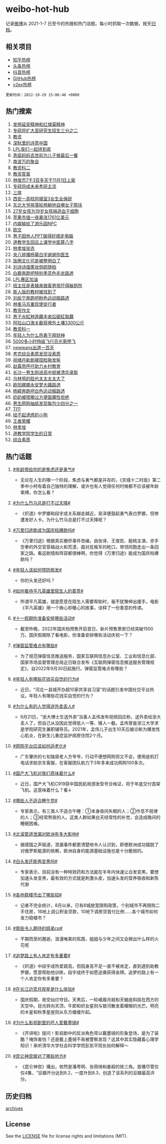 # weibo-hot-hub

记录[微博](https://www.weibo.com)从 2021-1-7 日至今的热搜和热门话题。每小时抓取一次数据，按天[归档](archives)。

## 相关项目

- [知乎热榜](https://github.com/lonnyzhang423/zhihu-hot-hub)
- [头条热榜](https://github.com/lonnyzhang423/toutiao-hot-hub)
- [抖音热榜](https://github.com/lonnyzhang423/douyin-hot-hub)
- [GitHub热榜](https://github.com/lonnyzhang423/github-hot-hub)
- [v2ex热榜](https://github.com/lonnyzhang423/v2ex-hot-hub)


`更新时间：2022-10-29 15:06:46 +0800`

## 热门搜索

1. [发扬延安精神和红旗渠精神](https://m.weibo.cn/search?containerid=100103type%3D1%26t%3D10%26q%3D%23%E5%8F%91%E6%89%AC%E5%BB%B6%E5%AE%89%E7%B2%BE%E7%A5%9E%E5%92%8C%E7%BA%A2%E6%97%97%E6%B8%A0%E7%B2%BE%E7%A5%9E%23&stream_entry_id=51&isnewpage=1&extparam=seat%3D1%26pos%3D0%26c_type%3D51%26filter_type%3Drealtimehot%26cate%3D10103%26dgr%3D0%26display_time%3D1667027204%26pre_seqid%3D1667027204653092775397&luicode=10000011&lfid=106003type%253D25%2526t%253D3%2526disable_hot%253D1%2526filter_type%253Drealtimehot)
1. [专硕将扩大至研究生招生三分之二](https://m.weibo.cn/search?containerid=100103type%3D1%26t%3D10%26q%3D%23%E4%B8%93%E7%A1%95%E5%B0%86%E6%89%A9%E5%A4%A7%E8%87%B3%E7%A0%94%E7%A9%B6%E7%94%9F%E6%8B%9B%E7%94%9F%E4%B8%89%E5%88%86%E4%B9%8B%E4%BA%8C%23&stream_entry_id=31&isnewpage=1&extparam=seat%3D1%26c_type%3D31%26filter_type%3Drealtimehot%26dgr%3D0%26cate%3D0%26lcate%3D5001%26pos%3D0%26q%3D%2523%25E4%25B8%2593%25E7%25A1%2595%25E5%25B0%2586%25E6%2589%25A9%25E5%25A4%25A7%25E8%2587%25B3%25E7%25A0%2594%25E7%25A9%25B6%25E7%2594%259F%25E6%258B%259B%25E7%2594%259F%25E4%25B8%2589%25E5%2588%2586%25E4%25B9%258B%25E4%25BA%258C%2523%26flag%3D1%26band_rank%3D1%26realpos%3D1%26display_time%3D1667027204%26pre_seqid%3D1667027204653092775397&luicode=10000011&lfid=106003type%253D25%2526t%253D3%2526disable_hot%253D1%2526filter_type%253Drealtimehot)
1. [教资](https://m.weibo.cn/search?containerid=100103type%3D1%26t%3D10%26q%3D%23%E6%95%99%E8%B5%84%23&stream_entry_id=31&isnewpage=1&extparam=seat%3D1%26c_type%3D31%26filter_type%3Drealtimehot%26dgr%3D0%26cate%3D0%26lcate%3D5001%26pos%3D1%26q%3D%2523%25E6%2595%2599%25E8%25B5%2584%2523%26flag%3D16%26band_rank%3D2%26realpos%3D2%26display_time%3D1667027204%26pre_seqid%3D1667027204653092775397&luicode=10000011&lfid=106003type%253D25%2526t%253D3%2526disable_hot%253D1%2526filter_type%253Drealtimehot)
1. [深秋里的诗意中国](https://m.weibo.cn/search?containerid=100103type%3D1%26t%3D10%26q%3D%23%E6%B7%B1%E7%A7%8B%E9%87%8C%E7%9A%84%E8%AF%97%E6%84%8F%E4%B8%AD%E5%9B%BD%23&stream_entry_id=31&isnewpage=1&extparam=seat%3D1%26c_type%3D31%26filter_type%3Drealtimehot%26dgr%3D0%26cate%3D0%26lcate%3D5001%26pos%3D2%26q%3D%2523%25E6%25B7%25B1%25E7%25A7%258B%25E9%2587%258C%25E7%259A%2584%25E8%25AF%2597%25E6%2584%258F%25E4%25B8%25AD%25E5%259B%25BD%2523%26flag%3D1%26band_rank%3D3%26realpos%3D3%26display_time%3D1667027204%26pre_seqid%3D1667027204653092775397&luicode=10000011&lfid=106003type%253D25%2526t%253D3%2526disable_hot%253D1%2526filter_type%253Drealtimehot)
1. [LPL我们一起拼到底](https://m.weibo.cn/search?containerid=100103type%3D1%26t%3D10%26q%3D%23LPL%E6%88%91%E4%BB%AC%E4%B8%80%E8%B5%B7%E6%8B%BC%E5%88%B0%E5%BA%95%23&stream_entry_id=31&isnewpage=1&extparam=seat%3D1%26c_type%3D31%26filter_type%3Drealtimehot%26cate%3D0%26lcate%3D5001%26topic_ad%3D1%26adid%3D169420%26pos%3D3%26q%3D%2523LPL%25E6%2588%2591%25E4%25BB%25AC%25E4%25B8%2580%25E8%25B5%25B7%25E6%258B%25BC%25E5%2588%25B0%25E5%25BA%2595%2523%26dgr%3D0%26band_rank%3D4%26display_time%3D1667027204%26pre_seqid%3D1667027204653092775397&luicode=10000011&lfid=106003type%253D25%2526t%253D3%2526disable_hot%253D1%2526filter_type%253Drealtimehot)
1. [患癌妈妈去世前为儿子做最后一餐](https://m.weibo.cn/search?containerid=100103type%3D1%26t%3D10%26q%3D%23%E6%82%A3%E7%99%8C%E5%A6%88%E5%A6%88%E5%8E%BB%E4%B8%96%E5%89%8D%E4%B8%BA%E5%84%BF%E5%AD%90%E5%81%9A%E6%9C%80%E5%90%8E%E4%B8%80%E9%A4%90%23&stream_entry_id=31&isnewpage=1&extparam=seat%3D1%26c_type%3D31%26filter_type%3Drealtimehot%26dgr%3D0%26cate%3D0%26lcate%3D5001%26pos%3D4%26q%3D%2523%25E6%2582%25A3%25E7%2599%258C%25E5%25A6%2588%25E5%25A6%2588%25E5%258E%25BB%25E4%25B8%2596%25E5%2589%258D%25E4%25B8%25BA%25E5%2584%25BF%25E5%25AD%2590%25E5%2581%259A%25E6%259C%2580%25E5%2590%258E%25E4%25B8%2580%25E9%25A4%2590%2523%26flag%3D0%26band_rank%3D4%26realpos%3D4%26display_time%3D1667027204%26pre_seqid%3D1667027204653092775397&luicode=10000011&lfid=106003type%253D25%2526t%253D3%2526disable_hot%253D1%2526filter_type%253Drealtimehot)
1. [南波万的聚会](https://m.weibo.cn/search?containerid=100103type%3D1%26t%3D10%26q%3D%23%E5%8D%97%E6%B3%A2%E4%B8%87%E7%9A%84%E8%81%9A%E4%BC%9A%23&stream_entry_id=31&isnewpage=1&extparam=seat%3D1%26c_type%3D31%26filter_type%3Drealtimehot%26dgr%3D0%26cate%3D0%26lcate%3D5001%26pos%3D5%26q%3D%2523%25E5%258D%2597%25E6%25B3%25A2%25E4%25B8%2587%25E7%259A%2584%25E8%2581%259A%25E4%25BC%259A%2523%26flag%3D16%26band_rank%3D5%26realpos%3D5%26display_time%3D1667027204%26pre_seqid%3D1667027204653092775397&luicode=10000011&lfid=106003type%253D25%2526t%253D3%2526disable_hot%253D1%2526filter_type%253Drealtimehot)
1. [教资科二](https://m.weibo.cn/search?containerid=100103type%3D1%26t%3D10%26q%3D%E6%95%99%E8%B5%84%E7%A7%91%E4%BA%8C&stream_entry_id=31&isnewpage=1&extparam=seat%3D1%26c_type%3D31%26filter_type%3Drealtimehot%26dgr%3D0%26cate%3D0%26lcate%3D5001%26pos%3D6%26q%3D%25E6%2595%2599%25E8%25B5%2584%25E7%25A7%2591%25E4%25BA%258C%26flag%3D1%26band_rank%3D6%26realpos%3D6%26display_time%3D1667027204%26pre_seqid%3D1667027204653092775397&luicode=10000011&lfid=106003type%253D25%2526t%253D3%2526disable_hot%253D1%2526filter_type%253Drealtimehot)
1. [教资答案](https://m.weibo.cn/search?containerid=100103type%3D1%26t%3D10%26q%3D%23%E6%95%99%E8%B5%84%E7%AD%94%E6%A1%88%23&stream_entry_id=31&isnewpage=1&extparam=seat%3D1%26c_type%3D31%26filter_type%3Drealtimehot%26dgr%3D0%26cate%3D0%26lcate%3D5001%26pos%3D7%26q%3D%2523%25E6%2595%2599%25E8%25B5%2584%25E7%25AD%2594%25E6%25A1%2588%2523%26flag%3D0%26band_rank%3D7%26realpos%3D7%26display_time%3D1667027204%26pre_seqid%3D1667027204653092775397&luicode=10000011&lfid=106003type%253D25%2526t%253D3%2526disable_hot%253D1%2526filter_type%253Drealtimehot)
1. [林俊杰7千3百多天于11月1日上架](https://m.weibo.cn/search?containerid=100103type%3D1%26t%3D10%26q%3D%E6%9E%97%E4%BF%8A%E6%9D%B07%E5%8D%833%E7%99%BE%E5%A4%9A%E5%A4%A9%E4%BA%8E11%E6%9C%881%E6%97%A5%E4%B8%8A%E6%9E%B6&stream_entry_id=31&isnewpage=1&extparam=seat%3D1%26c_type%3D31%26filter_type%3Drealtimehot%26dgr%3D0%26cate%3D0%26lcate%3D5001%26pos%3D8%26q%3D%25E6%259E%2597%25E4%25BF%258A%25E6%259D%25B07%25E5%258D%25833%25E7%2599%25BE%25E5%25A4%259A%25E5%25A4%25A9%25E4%25BA%258E11%25E6%259C%25881%25E6%2597%25A5%25E4%25B8%258A%25E6%259E%25B6%26flag%3D1%26band_rank%3D8%26realpos%3D8%26display_time%3D1667027204%26pre_seqid%3D1667027204653092775397&luicode=10000011&lfid=106003type%253D25%2526t%253D3%2526disable_hot%253D1%2526filter_type%253Drealtimehot)
1. [专硕将成未来考研主流](https://m.weibo.cn/search?containerid=100103type%3D1%26t%3D10%26q%3D%23%E4%B8%93%E7%A1%95%E5%B0%86%E6%88%90%E6%9C%AA%E6%9D%A5%E8%80%83%E7%A0%94%E4%B8%BB%E6%B5%81%23&stream_entry_id=31&isnewpage=1&extparam=seat%3D1%26c_type%3D31%26filter_type%3Drealtimehot%26dgr%3D0%26cate%3D0%26lcate%3D5001%26pos%3D9%26q%3D%2523%25E4%25B8%2593%25E7%25A1%2595%25E5%25B0%2586%25E6%2588%2590%25E6%259C%25AA%25E6%259D%25A5%25E8%2580%2583%25E7%25A0%2594%25E4%25B8%25BB%25E6%25B5%2581%2523%26flag%3D1%26band_rank%3D9%26realpos%3D9%26display_time%3D1667027204%26pre_seqid%3D1667027204653092775397&luicode=10000011&lfid=106003type%253D25%2526t%253D3%2526disable_hot%253D1%2526filter_type%253Drealtimehot)
1. [三体](https://m.weibo.cn/search?containerid=100103type%3D1%26t%3D10%26q%3D%E4%B8%89%E4%BD%93&stream_entry_id=31&isnewpage=1&extparam=seat%3D1%26c_type%3D31%26filter_type%3Drealtimehot%26dgr%3D0%26cate%3D0%26lcate%3D5001%26pos%3D10%26q%3D%25E4%25B8%2589%25E4%25BD%2593%26flag%3D0%26band_rank%3D10%26realpos%3D10%26display_time%3D1667027204%26pre_seqid%3D1667027204653092775397&luicode=10000011&lfid=106003type%253D25%2526t%253D3%2526disable_hot%253D1%2526filter_type%253Drealtimehot)
1. [西安一高校同寝室3女生全保研](https://m.weibo.cn/search?containerid=100103type%3D1%26t%3D10%26q%3D%23%E8%A5%BF%E5%AE%89%E4%B8%80%E9%AB%98%E6%A0%A1%E5%90%8C%E5%AF%9D%E5%AE%A43%E5%A5%B3%E7%94%9F%E5%85%A8%E4%BF%9D%E7%A0%94%23&stream_entry_id=31&isnewpage=1&extparam=seat%3D1%26c_type%3D31%26filter_type%3Drealtimehot%26dgr%3D0%26cate%3D0%26lcate%3D5001%26pos%3D11%26q%3D%2523%25E8%25A5%25BF%25E5%25AE%2589%25E4%25B8%2580%25E9%25AB%2598%25E6%25A0%25A1%25E5%2590%258C%25E5%25AF%259D%25E5%25AE%25A43%25E5%25A5%25B3%25E7%2594%259F%25E5%2585%25A8%25E4%25BF%259D%25E7%25A0%2594%2523%26flag%3D1%26band_rank%3D11%26realpos%3D11%26display_time%3D1667027204%26pre_seqid%3D1667027204653092775397&luicode=10000011&lfid=106003type%253D25%2526t%253D3%2526disable_hot%253D1%2526filter_type%253Drealtimehot)
1. [东北大爷摔落轮椅躺地自嘲女子帮扶](https://m.weibo.cn/search?containerid=100103type%3D1%26t%3D10%26q%3D%23%E4%B8%9C%E5%8C%97%E5%A4%A7%E7%88%B7%E6%91%94%E8%90%BD%E8%BD%AE%E6%A4%85%E8%BA%BA%E5%9C%B0%E8%87%AA%E5%98%B2%E5%A5%B3%E5%AD%90%E5%B8%AE%E6%89%B6%23&stream_entry_id=31&isnewpage=1&extparam=seat%3D1%26c_type%3D31%26filter_type%3Drealtimehot%26dgr%3D0%26cate%3D0%26lcate%3D5001%26pos%3D12%26q%3D%2523%25E4%25B8%259C%25E5%258C%2597%25E5%25A4%25A7%25E7%2588%25B7%25E6%2591%2594%25E8%2590%25BD%25E8%25BD%25AE%25E6%25A4%2585%25E8%25BA%25BA%25E5%259C%25B0%25E8%2587%25AA%25E5%2598%25B2%25E5%25A5%25B3%25E5%25AD%2590%25E5%25B8%25AE%25E6%2589%25B6%2523%26flag%3D0%26band_rank%3D12%26realpos%3D12%26display_time%3D1667027204%26pre_seqid%3D1667027204653092775397&luicode=10000011&lfid=106003type%253D25%2526t%253D3%2526disable_hot%253D1%2526filter_type%253Drealtimehot)
1. [27岁女孩为19岁女孩捐造血干细胞](https://m.weibo.cn/search?containerid=100103type%3D1%26t%3D10%26q%3D%2327%E5%B2%81%E5%A5%B3%E5%AD%A9%E4%B8%BA19%E5%B2%81%E5%A5%B3%E5%AD%A9%E6%8D%90%E9%80%A0%E8%A1%80%E5%B9%B2%E7%BB%86%E8%83%9E%23&stream_entry_id=31&isnewpage=1&extparam=seat%3D1%26c_type%3D31%26filter_type%3Drealtimehot%26dgr%3D0%26cate%3D0%26lcate%3D5001%26pos%3D13%26q%3D%252327%25E5%25B2%2581%25E5%25A5%25B3%25E5%25AD%25A9%25E4%25B8%25BA19%25E5%25B2%2581%25E5%25A5%25B3%25E5%25AD%25A9%25E6%258D%2590%25E9%2580%25A0%25E8%25A1%2580%25E5%25B9%25B2%25E7%25BB%2586%25E8%2583%259E%2523%26flag%3D0%26band_rank%3D13%26realpos%3D13%26display_time%3D1667027204%26pre_seqid%3D1667027204653092775397&luicode=10000011&lfid=106003type%253D25%2526t%253D3%2526disable_hot%253D1%2526filter_type%253Drealtimehot)
1. [苹果市值一夜暴涨1761亿美元](https://m.weibo.cn/search?containerid=100103type%3D1%26t%3D10%26q%3D%23%E8%8B%B9%E6%9E%9C%E5%B8%82%E5%80%BC%E4%B8%80%E5%A4%9C%E6%9A%B4%E6%B6%A81761%E4%BA%BF%E7%BE%8E%E5%85%83%23&stream_entry_id=31&isnewpage=1&extparam=seat%3D1%26c_type%3D31%26filter_type%3Drealtimehot%26dgr%3D0%26cate%3D0%26lcate%3D5001%26pos%3D14%26q%3D%2523%25E8%258B%25B9%25E6%259E%259C%25E5%25B8%2582%25E5%2580%25BC%25E4%25B8%2580%25E5%25A4%259C%25E6%259A%25B4%25E6%25B6%25A81761%25E4%25BA%25BF%25E7%25BE%258E%25E5%2585%2583%2523%26flag%3D0%26band_rank%3D14%26realpos%3D14%26display_time%3D1667027204%26pre_seqid%3D1667027204653092775397&luicode=10000011&lfid=106003type%253D25%2526t%253D3%2526disable_hot%253D1%2526filter_type%253Drealtimehot)
1. [内娱输给了游乐园NPC](https://m.weibo.cn/search?containerid=100103type%3D1%26t%3D10%26q%3D%23%E5%86%85%E5%A8%B1%E8%BE%93%E7%BB%99%E4%BA%86%E6%B8%B8%E4%B9%90%E5%9B%ADNPC%23&stream_entry_id=31&isnewpage=1&extparam=seat%3D1%26c_type%3D31%26filter_type%3Drealtimehot%26dgr%3D0%26cate%3D0%26lcate%3D5001%26pos%3D15%26q%3D%2523%25E5%2586%2585%25E5%25A8%25B1%25E8%25BE%2593%25E7%25BB%2599%25E4%25BA%2586%25E6%25B8%25B8%25E4%25B9%2590%25E5%259B%25ADNPC%2523%26flag%3D0%26band_rank%3D15%26realpos%3D15%26display_time%3D1667027204%26pre_seqid%3D1667027204653092775397&luicode=10000011&lfid=106003type%253D25%2526t%253D3%2526disable_hot%253D1%2526filter_type%253Drealtimehot)
1. [欧文](https://m.weibo.cn/search?containerid=100103type%3D1%26t%3D10%26q%3D%E6%AC%A7%E6%96%87&stream_entry_id=31&isnewpage=1&extparam=seat%3D1%26c_type%3D31%26filter_type%3Drealtimehot%26dgr%3D0%26cate%3D0%26lcate%3D5001%26pos%3D16%26q%3D%25E6%25AC%25A7%25E6%2596%2587%26flag%3D0%26band_rank%3D16%26realpos%3D16%26display_time%3D1667027204%26pre_seqid%3D1667027204653092775397&luicode=10000011&lfid=106003type%253D25%2526t%253D3%2526disable_hot%253D1%2526filter_type%253Drealtimehot)
1. [男子因他人PPT做得好顺走电脑](https://m.weibo.cn/search?containerid=100103type%3D1%26t%3D10%26q%3D%23%E7%94%B7%E5%AD%90%E5%9B%A0%E4%BB%96%E4%BA%BAPPT%E5%81%9A%E5%BE%97%E5%A5%BD%E9%A1%BA%E8%B5%B0%E7%94%B5%E8%84%91%23&stream_entry_id=31&isnewpage=1&extparam=seat%3D1%26c_type%3D31%26filter_type%3Drealtimehot%26dgr%3D0%26cate%3D0%26lcate%3D5001%26pos%3D17%26q%3D%2523%25E7%2594%25B7%25E5%25AD%2590%25E5%259B%25A0%25E4%25BB%2596%25E4%25BA%25BAPPT%25E5%2581%259A%25E5%25BE%2597%25E5%25A5%25BD%25E9%25A1%25BA%25E8%25B5%25B0%25E7%2594%25B5%25E8%2584%2591%2523%26flag%3D0%26band_rank%3D17%26realpos%3D17%26display_time%3D1667027204%26pre_seqid%3D1667027204653092775397&luicode=10000011&lfid=106003type%253D25%2526t%253D3%2526disable_hot%253D1%2526filter_type%253Drealtimehot)
1. [道教学生回应上课学中医算八字](https://m.weibo.cn/search?containerid=100103type%3D1%26t%3D10%26q%3D%23%E9%81%93%E6%95%99%E5%AD%A6%E7%94%9F%E5%9B%9E%E5%BA%94%E4%B8%8A%E8%AF%BE%E5%AD%A6%E4%B8%AD%E5%8C%BB%E7%AE%97%E5%85%AB%E5%AD%97%23&stream_entry_id=31&isnewpage=1&extparam=seat%3D1%26c_type%3D31%26filter_type%3Drealtimehot%26dgr%3D0%26cate%3D0%26lcate%3D5001%26pos%3D18%26q%3D%2523%25E9%2581%2593%25E6%2595%2599%25E5%25AD%25A6%25E7%2594%259F%25E5%259B%259E%25E5%25BA%2594%25E4%25B8%258A%25E8%25AF%25BE%25E5%25AD%25A6%25E4%25B8%25AD%25E5%258C%25BB%25E7%25AE%2597%25E5%2585%25AB%25E5%25AD%2597%2523%26flag%3D1%26band_rank%3D18%26realpos%3D18%26display_time%3D1667027204%26pre_seqid%3D1667027204653092775397&luicode=10000011&lfid=106003type%253D25%2526t%253D3%2526disable_hot%253D1%2526filter_type%253Drealtimehot)
1. [林孝埈状态](https://m.weibo.cn/search?containerid=100103type%3D1%26t%3D10%26q%3D%23%E6%9E%97%E5%AD%9D%E5%9F%88%E7%8A%B6%E6%80%81%23&stream_entry_id=31&isnewpage=1&extparam=seat%3D1%26c_type%3D31%26filter_type%3Drealtimehot%26dgr%3D0%26cate%3D0%26lcate%3D5001%26pos%3D19%26q%3D%2523%25E6%259E%2597%25E5%25AD%259D%25E5%259F%2588%25E7%258A%25B6%25E6%2580%2581%2523%26flag%3D0%26band_rank%3D19%26realpos%3D19%26display_time%3D1667027204%26pre_seqid%3D1667027204653092775397&luicode=10000011&lfid=106003type%253D25%2526t%253D3%2526disable_hot%253D1%2526filter_type%253Drealtimehot)
1. [央八排播杨幂白宇谢谢你医生](https://m.weibo.cn/search?containerid=100103type%3D1%26t%3D10%26q%3D%23%E5%A4%AE%E5%85%AB%E6%8E%92%E6%92%AD%E6%9D%A8%E5%B9%82%E7%99%BD%E5%AE%87%E8%B0%A2%E8%B0%A2%E4%BD%A0%E5%8C%BB%E7%94%9F%23&stream_entry_id=31&isnewpage=1&extparam=seat%3D1%26c_type%3D31%26filter_type%3Drealtimehot%26dgr%3D0%26cate%3D0%26lcate%3D5001%26pos%3D20%26q%3D%2523%25E5%25A4%25AE%25E5%2585%25AB%25E6%258E%2592%25E6%2592%25AD%25E6%259D%25A8%25E5%25B9%2582%25E7%2599%25BD%25E5%25AE%2587%25E8%25B0%25A2%25E8%25B0%25A2%25E4%25BD%25A0%25E5%258C%25BB%25E7%2594%259F%2523%26flag%3D0%26band_rank%3D20%26realpos%3D20%26display_time%3D1667027204%26pre_seqid%3D1667027204653092775397&luicode=10000011&lfid=106003type%253D25%2526t%253D3%2526disable_hot%253D1%2526filter_type%253Drealtimehot)
1. [饭圈文化可是被整明白了](https://m.weibo.cn/search?containerid=100103type%3D1%26t%3D10%26q%3D%23%E9%A5%AD%E5%9C%88%E6%96%87%E5%8C%96%E5%8F%AF%E6%98%AF%E8%A2%AB%E6%95%B4%E6%98%8E%E7%99%BD%E4%BA%86%23&stream_entry_id=31&isnewpage=1&extparam=seat%3D1%26c_type%3D31%26filter_type%3Drealtimehot%26dgr%3D0%26cate%3D0%26lcate%3D5001%26pos%3D21%26q%3D%2523%25E9%25A5%25AD%25E5%259C%2588%25E6%2596%2587%25E5%258C%2596%25E5%258F%25AF%25E6%2598%25AF%25E8%25A2%25AB%25E6%2595%25B4%25E6%2598%258E%25E7%2599%25BD%25E4%25BA%2586%2523%26flag%3D0%26band_rank%3D21%26realpos%3D21%26display_time%3D1667027204%26pre_seqid%3D1667027204653092775397&luicode=10000011&lfid=106003type%253D25%2526t%253D3%2526disable_hot%253D1%2526filter_type%253Drealtimehot)
1. [刘诗诗烟熏妆侧颜随拍](https://m.weibo.cn/search?containerid=100103type%3D1%26t%3D10%26q%3D%23%E5%88%98%E8%AF%97%E8%AF%97%E7%83%9F%E7%86%8F%E5%A6%86%E4%BE%A7%E9%A2%9C%E9%9A%8F%E6%8B%8D%23&stream_entry_id=31&isnewpage=1&extparam=seat%3D1%26c_type%3D31%26filter_type%3Drealtimehot%26dgr%3D0%26cate%3D0%26lcate%3D5001%26pos%3D22%26q%3D%2523%25E5%2588%2598%25E8%25AF%2597%25E8%25AF%2597%25E7%2583%259F%25E7%2586%258F%25E5%25A6%2586%25E4%25BE%25A7%25E9%25A2%259C%25E9%259A%258F%25E6%258B%258D%2523%26flag%3D1%26band_rank%3D22%26realpos%3D22%26display_time%3D1667027204%26pre_seqid%3D1667027204653092775397&luicode=10000011&lfid=106003type%253D25%2526t%253D3%2526disable_hot%253D1%2526filter_type%253Drealtimehot)
1. [白鹿奔跑吧特别季蓝色毛衣路透](https://m.weibo.cn/search?containerid=100103type%3D1%26t%3D10%26q%3D%23%E7%99%BD%E9%B9%BF%E5%A5%94%E8%B7%91%E5%90%A7%E7%89%B9%E5%88%AB%E5%AD%A3%E8%93%9D%E8%89%B2%E6%AF%9B%E8%A1%A3%E8%B7%AF%E9%80%8F%23&stream_entry_id=31&isnewpage=1&extparam=seat%3D1%26c_type%3D31%26filter_type%3Drealtimehot%26dgr%3D0%26cate%3D0%26lcate%3D5001%26pos%3D23%26q%3D%2523%25E7%2599%25BD%25E9%25B9%25BF%25E5%25A5%2594%25E8%25B7%2591%25E5%2590%25A7%25E7%2589%25B9%25E5%2588%25AB%25E5%25AD%25A3%25E8%2593%259D%25E8%2589%25B2%25E6%25AF%259B%25E8%25A1%25A3%25E8%25B7%25AF%25E9%2580%258F%2523%26flag%3D1%26band_rank%3D23%26realpos%3D23%26display_time%3D1667027204%26pre_seqid%3D1667027204653092775397&luicode=10000011&lfid=106003type%253D25%2526t%253D3%2526disable_hot%253D1%2526filter_type%253Drealtimehot)
1. [LPL赛区加油](https://m.weibo.cn/search?containerid=100103type%3D1%26t%3D10%26q%3D%23LPL%E8%B5%9B%E5%8C%BA%E5%8A%A0%E6%B2%B9%23&stream_entry_id=31&isnewpage=1&extparam=seat%3D1%26c_type%3D31%26filter_type%3Drealtimehot%26dgr%3D0%26cate%3D0%26lcate%3D5001%26pos%3D24%26q%3D%2523LPL%25E8%25B5%259B%25E5%258C%25BA%25E5%258A%25A0%25E6%25B2%25B9%2523%26flag%3D1%26band_rank%3D24%26realpos%3D24%26display_time%3D1667027204%26pre_seqid%3D1667027204653092775397&luicode=10000011&lfid=106003type%253D25%2526t%253D3%2526disable_hot%253D1%2526filter_type%253Drealtimehot)
1. [班主任是表姨来做客男孩吓得躲厕所](https://m.weibo.cn/search?containerid=100103type%3D1%26t%3D10%26q%3D%23%E7%8F%AD%E4%B8%BB%E4%BB%BB%E6%98%AF%E8%A1%A8%E5%A7%A8%E6%9D%A5%E5%81%9A%E5%AE%A2%E7%94%B7%E5%AD%A9%E5%90%93%E5%BE%97%E8%BA%B2%E5%8E%95%E6%89%80%23&stream_entry_id=31&isnewpage=1&extparam=seat%3D1%26c_type%3D31%26filter_type%3Drealtimehot%26dgr%3D0%26cate%3D0%26lcate%3D5001%26pos%3D25%26q%3D%2523%25E7%258F%25AD%25E4%25B8%25BB%25E4%25BB%25BB%25E6%2598%25AF%25E8%25A1%25A8%25E5%25A7%25A8%25E6%259D%25A5%25E5%2581%259A%25E5%25AE%25A2%25E7%2594%25B7%25E5%25AD%25A9%25E5%2590%2593%25E5%25BE%2597%25E8%25BA%25B2%25E5%258E%2595%25E6%2589%2580%2523%26flag%3D0%26band_rank%3D25%26realpos%3D25%26display_time%3D1667027204%26pre_seqid%3D1667027204653092775397&luicode=10000011&lfid=106003type%253D25%2526t%253D3%2526disable_hot%253D1%2526filter_type%253Drealtimehot)
1. [斯人版的教材被找到了](https://m.weibo.cn/search?containerid=100103type%3D1%26t%3D10%26q%3D%23%E6%96%AF%E4%BA%BA%E7%89%88%E7%9A%84%E6%95%99%E6%9D%90%E8%A2%AB%E6%89%BE%E5%88%B0%E4%BA%86%23&stream_entry_id=31&isnewpage=1&extparam=seat%3D1%26c_type%3D31%26filter_type%3Drealtimehot%26dgr%3D0%26cate%3D0%26lcate%3D5001%26pos%3D26%26q%3D%2523%25E6%2596%25AF%25E4%25BA%25BA%25E7%2589%2588%25E7%259A%2584%25E6%2595%2599%25E6%259D%2590%25E8%25A2%25AB%25E6%2589%25BE%25E5%2588%25B0%25E4%25BA%2586%2523%26flag%3D1%26band_rank%3D26%26realpos%3D26%26display_time%3D1667027204%26pre_seqid%3D1667027204653092775397&luicode=10000011&lfid=106003type%253D25%2526t%253D3%2526disable_hot%253D1%2526filter_type%253Drealtimehot)
1. [刘些宁奔跑吧粉色运动服路透](https://m.weibo.cn/search?containerid=100103type%3D1%26t%3D10%26q%3D%23%E5%88%98%E4%BA%9B%E5%AE%81%E5%A5%94%E8%B7%91%E5%90%A7%E7%B2%89%E8%89%B2%E8%BF%90%E5%8A%A8%E6%9C%8D%E8%B7%AF%E9%80%8F%23&stream_entry_id=31&isnewpage=1&extparam=seat%3D1%26c_type%3D31%26filter_type%3Drealtimehot%26dgr%3D0%26cate%3D0%26lcate%3D5001%26pos%3D27%26q%3D%2523%25E5%2588%2598%25E4%25BA%259B%25E5%25AE%2581%25E5%25A5%2594%25E8%25B7%2591%25E5%2590%25A7%25E7%25B2%2589%25E8%2589%25B2%25E8%25BF%2590%25E5%258A%25A8%25E6%259C%258D%25E8%25B7%25AF%25E9%2580%258F%2523%26flag%3D1%26band_rank%3D27%26realpos%3D27%26display_time%3D1667027204%26pre_seqid%3D1667027204653092775397&luicode=10000011&lfid=106003type%253D25%2526t%253D3%2526disable_hot%253D1%2526filter_type%253Drealtimehot)
1. [林峯马苏重现使徒行者](https://m.weibo.cn/search?containerid=100103type%3D1%26t%3D10%26q%3D%23%E6%9E%97%E5%B3%AF%E9%A9%AC%E8%8B%8F%E9%87%8D%E7%8E%B0%E4%BD%BF%E5%BE%92%E8%A1%8C%E8%80%85%23&stream_entry_id=31&isnewpage=1&extparam=seat%3D1%26c_type%3D31%26filter_type%3Drealtimehot%26dgr%3D0%26cate%3D0%26lcate%3D5001%26pos%3D28%26q%3D%2523%25E6%259E%2597%25E5%25B3%25AF%25E9%25A9%25AC%25E8%258B%258F%25E9%2587%258D%25E7%258E%25B0%25E4%25BD%25BF%25E5%25BE%2592%25E8%25A1%258C%25E8%2580%2585%2523%26flag%3D1%26band_rank%3D28%26realpos%3D28%26display_time%3D1667027204%26pre_seqid%3D1667027204653092775397&luicode=10000011&lfid=106003type%253D25%2526t%253D3%2526disable_hot%253D1%2526filter_type%253Drealtimehot)
1. [教资作文](https://m.weibo.cn/search?containerid=100103type%3D1%26t%3D10%26q%3D%23%E6%95%99%E8%B5%84%E4%BD%9C%E6%96%87%23&stream_entry_id=31&isnewpage=1&extparam=seat%3D1%26c_type%3D31%26filter_type%3Drealtimehot%26dgr%3D0%26cate%3D0%26lcate%3D5001%26pos%3D29%26q%3D%2523%25E6%2595%2599%25E8%25B5%2584%25E4%25BD%259C%25E6%2596%2587%2523%26flag%3D0%26band_rank%3D29%26realpos%3D29%26display_time%3D1667027204%26pre_seqid%3D1667027204653092775397&luicode=10000011&lfid=106003type%253D25%2526t%253D3%2526disable_hot%253D1%2526filter_type%253Drealtimehot)
1. [男子水缸种莲藕丰收后砸缸取藕](https://m.weibo.cn/search?containerid=100103type%3D1%26t%3D10%26q%3D%23%E7%94%B7%E5%AD%90%E6%B0%B4%E7%BC%B8%E7%A7%8D%E8%8E%B2%E8%97%95%E4%B8%B0%E6%94%B6%E5%90%8E%E7%A0%B8%E7%BC%B8%E5%8F%96%E8%97%95%23&stream_entry_id=31&isnewpage=1&extparam=seat%3D1%26c_type%3D31%26filter_type%3Drealtimehot%26dgr%3D0%26cate%3D0%26lcate%3D5001%26pos%3D30%26q%3D%2523%25E7%2594%25B7%25E5%25AD%2590%25E6%25B0%25B4%25E7%25BC%25B8%25E7%25A7%258D%25E8%258E%25B2%25E8%2597%2595%25E4%25B8%25B0%25E6%2594%25B6%25E5%2590%258E%25E7%25A0%25B8%25E7%25BC%25B8%25E5%258F%2596%25E8%2597%2595%2523%26flag%3D0%26band_rank%3D30%26realpos%3D30%26display_time%3D1667027204%26pre_seqid%3D1667027204653092775397&luicode=10000011&lfid=106003type%253D25%2526t%253D3%2526disable_hot%253D1%2526filter_type%253Drealtimehot)
1. [阿拉山口海关截获境外土壤3300公斤](https://m.weibo.cn/search?containerid=100103type%3D1%26t%3D10%26q%3D%23%E9%98%BF%E6%8B%89%E5%B1%B1%E5%8F%A3%E6%B5%B7%E5%85%B3%E6%88%AA%E8%8E%B7%E5%A2%83%E5%A4%96%E5%9C%9F%E5%A3%A43300%E5%85%AC%E6%96%A4%23&stream_entry_id=31&isnewpage=1&extparam=seat%3D1%26c_type%3D31%26filter_type%3Drealtimehot%26dgr%3D0%26cate%3D0%26lcate%3D5001%26pos%3D31%26q%3D%2523%25E9%2598%25BF%25E6%258B%2589%25E5%25B1%25B1%25E5%258F%25A3%25E6%25B5%25B7%25E5%2585%25B3%25E6%2588%25AA%25E8%258E%25B7%25E5%25A2%2583%25E5%25A4%2596%25E5%259C%259F%25E5%25A3%25A43300%25E5%2585%25AC%25E6%2596%25A4%2523%26flag%3D1%26band_rank%3D31%26realpos%3D31%26display_time%3D1667027204%26pre_seqid%3D1667027204653092775397&luicode=10000011&lfid=106003type%253D25%2526t%253D3%2526disable_hot%253D1%2526filter_type%253Drealtimehot)
1. [教资科一](https://m.weibo.cn/search?containerid=100103type%3D1%26t%3D10%26q%3D%E6%95%99%E8%B5%84%E7%A7%91%E4%B8%80&stream_entry_id=31&isnewpage=1&extparam=seat%3D1%26c_type%3D31%26filter_type%3Drealtimehot%26dgr%3D0%26cate%3D0%26lcate%3D5001%26pos%3D32%26q%3D%25E6%2595%2599%25E8%25B5%2584%25E7%25A7%2591%25E4%25B8%2580%26flag%3D0%26band_rank%3D32%26realpos%3D32%26display_time%3D1667027204%26pre_seqid%3D1667027204653092775397&luicode=10000011&lfid=106003type%253D25%2526t%253D3%2526disable_hot%253D1%2526filter_type%253Drealtimehot)
1. [年轻人为什么热衷于拜财神](https://m.weibo.cn/search?containerid=100103type%3D1%26t%3D10%26q%3D%23%E5%B9%B4%E8%BD%BB%E4%BA%BA%E4%B8%BA%E4%BB%80%E4%B9%88%E7%83%AD%E8%A1%B7%E4%BA%8E%E6%8B%9C%E8%B4%A2%E7%A5%9E%23&stream_entry_id=31&isnewpage=1&extparam=seat%3D1%26c_type%3D31%26filter_type%3Drealtimehot%26dgr%3D0%26cate%3D0%26lcate%3D5001%26pos%3D33%26q%3D%2523%25E5%25B9%25B4%25E8%25BD%25BB%25E4%25BA%25BA%25E4%25B8%25BA%25E4%25BB%2580%25E4%25B9%2588%25E7%2583%25AD%25E8%25A1%25B7%25E4%25BA%258E%25E6%258B%259C%25E8%25B4%25A2%25E7%25A5%259E%2523%26flag%3D0%26band_rank%3D33%26realpos%3D33%26display_time%3D1667027204%26pre_seqid%3D1667027204653092775397&luicode=10000011&lfid=106003type%253D25%2526t%253D3%2526disable_hot%253D1%2526filter_type%253Drealtimehot)
1. [5000多小时特级飞行员光荣停飞](https://m.weibo.cn/search?containerid=100103type%3D1%26t%3D10%26q%3D%235000%E5%A4%9A%E5%B0%8F%E6%97%B6%E7%89%B9%E7%BA%A7%E9%A3%9E%E8%A1%8C%E5%91%98%E5%85%89%E8%8D%A3%E5%81%9C%E9%A3%9E%23&stream_entry_id=31&isnewpage=1&extparam=seat%3D1%26c_type%3D31%26filter_type%3Drealtimehot%26dgr%3D0%26cate%3D0%26lcate%3D5001%26pos%3D34%26q%3D%25235000%25E5%25A4%259A%25E5%25B0%258F%25E6%2597%25B6%25E7%2589%25B9%25E7%25BA%25A7%25E9%25A3%259E%25E8%25A1%258C%25E5%2591%2598%25E5%2585%2589%25E8%258D%25A3%25E5%2581%259C%25E9%25A3%259E%2523%26flag%3D0%26band_rank%3D34%26realpos%3D34%26display_time%3D1667027204%26pre_seqid%3D1667027204653092775397&luicode=10000011&lfid=106003type%253D25%2526t%253D3%2526disable_hot%253D1%2526filter_type%253Drealtimehot)
1. [newjeans出道一百天](https://m.weibo.cn/search?containerid=100103type%3D1%26t%3D10%26q%3D%23newjeans%E5%87%BA%E9%81%93%E4%B8%80%E7%99%BE%E5%A4%A9%23&stream_entry_id=31&isnewpage=1&extparam=seat%3D1%26c_type%3D31%26filter_type%3Drealtimehot%26dgr%3D0%26cate%3D0%26lcate%3D5001%26pos%3D35%26q%3D%2523newjeans%25E5%2587%25BA%25E9%2581%2593%25E4%25B8%2580%25E7%2599%25BE%25E5%25A4%25A9%2523%26flag%3D0%26band_rank%3D35%26realpos%3D35%26display_time%3D1667027204%26pre_seqid%3D1667027204653092775397&luicode=10000011&lfid=106003type%253D25%2526t%253D3%2526disable_hot%253D1%2526filter_type%253Drealtimehot)
1. [考完综合素质发现没素质](https://m.weibo.cn/search?containerid=100103type%3D1%26t%3D10%26q%3D%23%E8%80%83%E5%AE%8C%E7%BB%BC%E5%90%88%E7%B4%A0%E8%B4%A8%E5%8F%91%E7%8E%B0%E6%B2%A1%E7%B4%A0%E8%B4%A8%23&stream_entry_id=31&isnewpage=1&extparam=seat%3D1%26c_type%3D31%26filter_type%3Drealtimehot%26dgr%3D0%26cate%3D0%26lcate%3D5001%26pos%3D36%26q%3D%2523%25E8%2580%2583%25E5%25AE%258C%25E7%25BB%25BC%25E5%2590%2588%25E7%25B4%25A0%25E8%25B4%25A8%25E5%258F%2591%25E7%258E%25B0%25E6%25B2%25A1%25E7%25B4%25A0%25E8%25B4%25A8%2523%26flag%3D1%26band_rank%3D36%26realpos%3D36%26display_time%3D1667027204%26pre_seqid%3D1667027204653092775397&luicode=10000011&lfid=106003type%253D25%2526t%253D3%2526disable_hot%253D1%2526filter_type%253Drealtimehot)
1. [祝绪丹新剧被捏脸揪发髻](https://m.weibo.cn/search?containerid=100103type%3D1%26t%3D10%26q%3D%23%E7%A5%9D%E7%BB%AA%E4%B8%B9%E6%96%B0%E5%89%A7%E8%A2%AB%E6%8D%8F%E8%84%B8%E6%8F%AA%E5%8F%91%E9%AB%BB%23&stream_entry_id=31&isnewpage=1&extparam=seat%3D1%26c_type%3D31%26filter_type%3Drealtimehot%26dgr%3D0%26cate%3D0%26lcate%3D5001%26pos%3D37%26q%3D%2523%25E7%25A5%259D%25E7%25BB%25AA%25E4%25B8%25B9%25E6%2596%25B0%25E5%2589%25A7%25E8%25A2%25AB%25E6%258D%258F%25E8%2584%25B8%25E6%258F%25AA%25E5%258F%2591%25E9%25AB%25BB%2523%26flag%3D0%26band_rank%3D37%26realpos%3D37%26display_time%3D1667027204%26pre_seqid%3D1667027204653092775397&luicode=10000011&lfid=106003type%253D25%2526t%253D3%2526disable_hot%253D1%2526filter_type%253Drealtimehot)
1. [赵露思呼吁助力乡村教育](https://m.weibo.cn/search?containerid=100103type%3D1%26t%3D10%26q%3D%23%E8%B5%B5%E9%9C%B2%E6%80%9D%E5%91%BC%E5%90%81%E5%8A%A9%E5%8A%9B%E4%B9%A1%E6%9D%91%E6%95%99%E8%82%B2%23&stream_entry_id=31&isnewpage=1&extparam=seat%3D1%26c_type%3D31%26filter_type%3Drealtimehot%26dgr%3D0%26cate%3D0%26lcate%3D5001%26pos%3D38%26q%3D%2523%25E8%25B5%25B5%25E9%259C%25B2%25E6%2580%259D%25E5%2591%25BC%25E5%2590%2581%25E5%258A%25A9%25E5%258A%259B%25E4%25B9%25A1%25E6%259D%2591%25E6%2595%2599%25E8%2582%25B2%2523%26flag%3D0%26band_rank%3D38%26realpos%3D38%26display_time%3D1667027204%26pre_seqid%3D1667027204653092775397&luicode=10000011&lfid=106003type%253D25%2526t%253D3%2526disable_hot%253D1%2526filter_type%253Drealtimehot)
1. [长沙一男生刚进高中就被清华录取](https://m.weibo.cn/search?containerid=100103type%3D1%26t%3D10%26q%3D%23%E9%95%BF%E6%B2%99%E4%B8%80%E7%94%B7%E7%94%9F%E5%88%9A%E8%BF%9B%E9%AB%98%E4%B8%AD%E5%B0%B1%E8%A2%AB%E6%B8%85%E5%8D%8E%E5%BD%95%E5%8F%96%23&stream_entry_id=31&isnewpage=1&extparam=seat%3D1%26c_type%3D31%26filter_type%3Drealtimehot%26dgr%3D0%26cate%3D0%26lcate%3D5001%26pos%3D39%26q%3D%2523%25E9%2595%25BF%25E6%25B2%2599%25E4%25B8%2580%25E7%2594%25B7%25E7%2594%259F%25E5%2588%259A%25E8%25BF%259B%25E9%25AB%2598%25E4%25B8%25AD%25E5%25B0%25B1%25E8%25A2%25AB%25E6%25B8%2585%25E5%258D%258E%25E5%25BD%2595%25E5%258F%2596%2523%26flag%3D0%26band_rank%3D39%26realpos%3D39%26display_time%3D1667027204%26pre_seqid%3D1667027204653092775397&luicode=10000011&lfid=106003type%253D25%2526t%253D3%2526disable_hot%253D1%2526filter_type%253Drealtimehot)
1. [乌林鸮的脸也太太太太大了](https://m.weibo.cn/search?containerid=100103type%3D1%26t%3D10%26q%3D%23%E4%B9%8C%E6%9E%97%E9%B8%AE%E7%9A%84%E8%84%B8%E4%B9%9F%E5%A4%AA%E5%A4%AA%E5%A4%AA%E5%A4%AA%E5%A4%A7%E4%BA%86%23&stream_entry_id=31&isnewpage=1&extparam=seat%3D1%26c_type%3D31%26filter_type%3Drealtimehot%26dgr%3D0%26cate%3D0%26lcate%3D5001%26pos%3D40%26q%3D%2523%25E4%25B9%258C%25E6%259E%2597%25E9%25B8%25AE%25E7%259A%2584%25E8%2584%25B8%25E4%25B9%259F%25E5%25A4%25AA%25E5%25A4%25AA%25E5%25A4%25AA%25E5%25A4%25AA%25E5%25A4%25A7%25E4%25BA%2586%2523%26flag%3D0%26band_rank%3D40%26realpos%3D40%26display_time%3D1667027204%26pre_seqid%3D1667027204653092775397&luicode=10000011&lfid=106003type%253D25%2526t%253D3%2526disable_hot%253D1%2526filter_type%253Drealtimehot)
1. [欧阳娜娜永安梦大婚路透](https://m.weibo.cn/search?containerid=100103type%3D1%26t%3D10%26q%3D%23%E6%AC%A7%E9%98%B3%E5%A8%9C%E5%A8%9C%E6%B0%B8%E5%AE%89%E6%A2%A6%E5%A4%A7%E5%A9%9A%E8%B7%AF%E9%80%8F%23&stream_entry_id=31&isnewpage=1&extparam=seat%3D1%26c_type%3D31%26filter_type%3Drealtimehot%26dgr%3D0%26cate%3D0%26lcate%3D5001%26pos%3D41%26q%3D%2523%25E6%25AC%25A7%25E9%2598%25B3%25E5%25A8%259C%25E5%25A8%259C%25E6%25B0%25B8%25E5%25AE%2589%25E6%25A2%25A6%25E5%25A4%25A7%25E5%25A9%259A%25E8%25B7%25AF%25E9%2580%258F%2523%26flag%3D0%26band_rank%3D41%26realpos%3D41%26display_time%3D1667027204%26pre_seqid%3D1667027204653092775397&luicode=10000011&lfid=106003type%253D25%2526t%253D3%2526disable_hot%253D1%2526filter_type%253Drealtimehot)
1. [杨颖奔跑吧白色运动服路透](https://m.weibo.cn/search?containerid=100103type%3D1%26t%3D10%26q%3D%23%E6%9D%A8%E9%A2%96%E5%A5%94%E8%B7%91%E5%90%A7%E7%99%BD%E8%89%B2%E8%BF%90%E5%8A%A8%E6%9C%8D%E8%B7%AF%E9%80%8F%23&stream_entry_id=31&isnewpage=1&extparam=seat%3D1%26c_type%3D31%26filter_type%3Drealtimehot%26dgr%3D0%26cate%3D0%26lcate%3D5001%26pos%3D42%26q%3D%2523%25E6%259D%25A8%25E9%25A2%2596%25E5%25A5%2594%25E8%25B7%2591%25E5%2590%25A7%25E7%2599%25BD%25E8%2589%25B2%25E8%25BF%2590%25E5%258A%25A8%25E6%259C%258D%25E8%25B7%25AF%25E9%2580%258F%2523%26flag%3D0%26band_rank%3D42%26realpos%3D42%26display_time%3D1667027204%26pre_seqid%3D1667027204653092775397&luicode=10000011&lfid=106003type%253D25%2526t%253D3%2526disable_hot%253D1%2526filter_type%253Drealtimehot)
1. [奶奶被喂嚼过方便面魔性拒绝](https://m.weibo.cn/search?containerid=100103type%3D1%26t%3D10%26q%3D%23%E5%A5%B6%E5%A5%B6%E8%A2%AB%E5%96%82%E5%9A%BC%E8%BF%87%E6%96%B9%E4%BE%BF%E9%9D%A2%E9%AD%94%E6%80%A7%E6%8B%92%E7%BB%9D%23&stream_entry_id=31&isnewpage=1&extparam=seat%3D1%26c_type%3D31%26filter_type%3Drealtimehot%26dgr%3D0%26cate%3D0%26lcate%3D5001%26pos%3D43%26q%3D%2523%25E5%25A5%25B6%25E5%25A5%25B6%25E8%25A2%25AB%25E5%2596%2582%25E5%259A%25BC%25E8%25BF%2587%25E6%2596%25B9%25E4%25BE%25BF%25E9%259D%25A2%25E9%25AD%2594%25E6%2580%25A7%25E6%258B%2592%25E7%25BB%259D%2523%26flag%3D0%26band_rank%3D43%26realpos%3D43%26display_time%3D1667027204%26pre_seqid%3D1667027204653092775397&luicode=10000011&lfid=106003type%253D25%2526t%253D3%2526disable_hot%253D1%2526filter_type%253Drealtimehot)
1. [男生网购抽纸发现每包少四分之一](https://m.weibo.cn/search?containerid=100103type%3D1%26t%3D10%26q%3D%23%E7%94%B7%E7%94%9F%E7%BD%91%E8%B4%AD%E6%8A%BD%E7%BA%B8%E5%8F%91%E7%8E%B0%E6%AF%8F%E5%8C%85%E5%B0%91%E5%9B%9B%E5%88%86%E4%B9%8B%E4%B8%80%23&stream_entry_id=31&isnewpage=1&extparam=seat%3D1%26c_type%3D31%26filter_type%3Drealtimehot%26dgr%3D0%26cate%3D0%26lcate%3D5001%26pos%3D44%26q%3D%2523%25E7%2594%25B7%25E7%2594%259F%25E7%25BD%2591%25E8%25B4%25AD%25E6%258A%25BD%25E7%25BA%25B8%25E5%258F%2591%25E7%258E%25B0%25E6%25AF%258F%25E5%258C%2585%25E5%25B0%2591%25E5%259B%259B%25E5%2588%2586%25E4%25B9%258B%25E4%25B8%2580%2523%26flag%3D0%26band_rank%3D44%26realpos%3D44%26display_time%3D1667027204%26pre_seqid%3D1667027204653092775397&luicode=10000011&lfid=106003type%253D25%2526t%253D3%2526disable_hot%253D1%2526filter_type%253Drealtimehot)
1. [TI11](https://m.weibo.cn/search?containerid=100103type%3D1%26t%3D10%26q%3DTI11&stream_entry_id=31&isnewpage=1&extparam=seat%3D1%26c_type%3D31%26filter_type%3Drealtimehot%26dgr%3D0%26cate%3D0%26lcate%3D5001%26pos%3D45%26q%3DTI11%26flag%3D0%26band_rank%3D45%26realpos%3D45%26display_time%3D1667027204%26pre_seqid%3D1667027204653092775397&luicode=10000011&lfid=106003type%253D25%2526t%253D3%2526disable_hot%253D1%2526filter_type%253Drealtimehot)
1. [经不起诱惑的小狗](https://m.weibo.cn/search?containerid=100103type%3D1%26t%3D10%26q%3D%23%E7%BB%8F%E4%B8%8D%E8%B5%B7%E8%AF%B1%E6%83%91%E7%9A%84%E5%B0%8F%E7%8B%97%23&stream_entry_id=31&isnewpage=1&extparam=seat%3D1%26c_type%3D31%26filter_type%3Drealtimehot%26dgr%3D0%26cate%3D0%26lcate%3D5001%26pos%3D46%26q%3D%2523%25E7%25BB%258F%25E4%25B8%258D%25E8%25B5%25B7%25E8%25AF%25B1%25E6%2583%2591%25E7%259A%2584%25E5%25B0%258F%25E7%258B%2597%2523%26flag%3D0%26band_rank%3D46%26realpos%3D46%26display_time%3D1667027204%26pre_seqid%3D1667027204653092775397&luicode=10000011&lfid=106003type%253D25%2526t%253D3%2526disable_hot%253D1%2526filter_type%253Drealtimehot)
1. [王者荣耀](https://m.weibo.cn/search?containerid=100103type%3D1%26t%3D10%26q%3D%E7%8E%8B%E8%80%85%E8%8D%A3%E8%80%80&stream_entry_id=31&isnewpage=1&extparam=seat%3D1%26c_type%3D31%26filter_type%3Drealtimehot%26dgr%3D0%26cate%3D0%26lcate%3D5001%26pos%3D47%26q%3D%25E7%258E%258B%25E8%2580%2585%25E8%258D%25A3%25E8%2580%2580%26flag%3D0%26band_rank%3D47%26realpos%3D47%26display_time%3D1667027204%26pre_seqid%3D1667027204653092775397&luicode=10000011&lfid=106003type%253D25%2526t%253D3%2526disable_hot%253D1%2526filter_type%253Drealtimehot)
1. [林孝埈](https://m.weibo.cn/search?containerid=100103type%3D1%26t%3D10%26q%3D%23%E6%9E%97%E5%AD%9D%E5%9F%88%23&stream_entry_id=31&isnewpage=1&extparam=seat%3D1%26c_type%3D31%26filter_type%3Drealtimehot%26dgr%3D0%26cate%3D0%26lcate%3D5001%26pos%3D48%26q%3D%2523%25E6%259E%2597%25E5%25AD%259D%25E5%259F%2588%2523%26flag%3D0%26band_rank%3D48%26realpos%3D48%26display_time%3D1667027204%26pre_seqid%3D1667027204653092775397&luicode=10000011&lfid=106003type%253D25%2526t%253D3%2526disable_hot%253D1%2526filter_type%253Drealtimehot)
1. [道教学院学生的日常](https://m.weibo.cn/search?containerid=100103type%3D1%26t%3D10%26q%3D%23%E9%81%93%E6%95%99%E5%AD%A6%E9%99%A2%E5%AD%A6%E7%94%9F%E7%9A%84%E6%97%A5%E5%B8%B8%23&stream_entry_id=31&isnewpage=1&extparam=seat%3D1%26c_type%3D31%26filter_type%3Drealtimehot%26dgr%3D0%26cate%3D0%26lcate%3D5001%26pos%3D49%26q%3D%2523%25E9%2581%2593%25E6%2595%2599%25E5%25AD%25A6%25E9%2599%25A2%25E5%25AD%25A6%25E7%2594%259F%25E7%259A%2584%25E6%2597%25A5%25E5%25B8%25B8%2523%26flag%3D0%26band_rank%3D49%26realpos%3D49%26display_time%3D1667027204%26pre_seqid%3D1667027204653092775397&luicode=10000011&lfid=106003type%253D25%2526t%253D3%2526disable_hot%253D1%2526filter_type%253Drealtimehot)
1. [综合素质](https://m.weibo.cn/search?containerid=100103type%3D1%26t%3D10%26q%3D%E7%BB%BC%E5%90%88%E7%B4%A0%E8%B4%A8&stream_entry_id=31&isnewpage=1&extparam=seat%3D1%26c_type%3D31%26filter_type%3Drealtimehot%26dgr%3D0%26cate%3D0%26lcate%3D5001%26pos%3D50%26q%3D%25E7%25BB%25BC%25E5%2590%2588%25E7%25B4%25A0%25E8%25B4%25A8%26flag%3D0%26band_rank%3D50%26realpos%3D50%26display_time%3D1667027204%26pre_seqid%3D1667027204653092775397&luicode=10000011&lfid=106003type%253D25%2526t%253D3%2526disable_hot%253D1%2526filter_type%253Drealtimehot)

## 热门话题

1. [#年龄带给你的是焦虑还是勇气#](https://m.weibo.cn/search?containerid=231522type%3D1%26t%3D10%26q%3D%23%E5%B9%B4%E9%BE%84%E5%B8%A6%E7%BB%99%E4%BD%A0%E7%9A%84%E6%98%AF%E7%84%A6%E8%99%91%E8%BF%98%E6%98%AF%E5%8B%87%E6%B0%94%23&stream_entry_id=128&isnewpage=1&extparam=seat%3D1%26cate%3D5004%26pos%3D1-0-0%26lcate%3D5004%26dgr%3D0%26c_type%3D128%26unitid%3D1664619638229%26display_time%3D1667027206%26pre_seqid%3D1667027206636017573305&luicode=10000011&lfid=231648_-_4)
    - 无论在人生的哪一个阶段，焦虑与勇气都是并存的，《京城十二时辰》第二季中小柯有着自己独特的理解，或许也有人觉得任何时候都不应该被年龄束缚，你怎么看？

1. [#为什么竹马总是打不过天降#](https://m.weibo.cn/search?containerid=231522type%3D1%26t%3D10%26q%3D%23%E4%B8%BA%E4%BB%80%E4%B9%88%E7%AB%B9%E9%A9%AC%E6%80%BB%E6%98%AF%E6%89%93%E4%B8%8D%E8%BF%87%E5%A4%A9%E9%99%8D%23&stream_entry_id=128&isnewpage=1&extparam=seat%3D1%26cate%3D5004%26pos%3D1-0-1%26lcate%3D5004%26dgr%3D0%26c_type%3D128%26unitid%3D1664771724501%26display_time%3D1667027206%26pre_seqid%3D1667027206636017573305&luicode=10000011&lfid=231648_-_4)
    - 《炽道》中罗娜和段宇成关系越走越近，吴泽便鼓起勇气表白罗娜，但惨遭发好人卡。为什么竹马总是打不过天降呢？

1. [#万里归途能成为国庆档爆款吗#](https://m.weibo.cn/search?containerid=231522type%3D1%26t%3D10%26q%3D%23%E4%B8%87%E9%87%8C%E5%BD%92%E9%80%94%E8%83%BD%E6%88%90%E4%B8%BA%E5%9B%BD%E5%BA%86%E6%A1%A3%E7%88%86%E6%AC%BE%E5%90%97%23&stream_entry_id=128&isnewpage=1&extparam=seat%3D1%26cate%3D5004%26pos%3D1-0-2%26lcate%3D5004%26dgr%3D0%26c_type%3D128%26unitid%3D44847%26display_time%3D1667027206%26pre_seqid%3D1667027206636017573305&luicode=10000011&lfid=231648_-_4)
    - 《万里归途》根据真实撤侨事件改编，由张译、王俊凯、殷桃主演，赤手空拳的外交官穿越战火和荒漠，面对反叛军的枪口，带领同胞走出一条回家之路。看这剧情和阵容都很棒啊，你觉得《万里归途》能成为国庆档爆款吗？

1. [#年轻人该如何预防脱发#](https://m.weibo.cn/search?containerid=231522type%3D1%26t%3D10%26q%3D%23%E5%B9%B4%E8%BD%BB%E4%BA%BA%E8%AF%A5%E5%A6%82%E4%BD%95%E9%A2%84%E9%98%B2%E8%84%B1%E5%8F%91%23&stream_entry_id=128&isnewpage=1&extparam=seat%3D1%26cate%3D5004%26pos%3D1-0-3%26lcate%3D5004%26dgr%3D0%26c_type%3D128%26unitid%3D44834%26display_time%3D1667027206%26pre_seqid%3D1667027206636017573305&luicode=10000011&lfid=231648_-_4)
    - 你的头发还好吗？

1. [#如何看待平凡英雄里陌生人的善意#](https://m.weibo.cn/search?containerid=231522type%3D1%26t%3D10%26q%3D%23%E5%A6%82%E4%BD%95%E7%9C%8B%E5%BE%85%E5%B9%B3%E5%87%A1%E8%8B%B1%E9%9B%84%E9%87%8C%E9%99%8C%E7%94%9F%E4%BA%BA%E7%9A%84%E5%96%84%E6%84%8F%23&stream_entry_id=128&isnewpage=1&extparam=seat%3D1%26cate%3D5004%26pos%3D1-0-4%26lcate%3D5004%26dgr%3D0%26c_type%3D128%26unitid%3D1664717126325%26display_time%3D1667027206%26pre_seqid%3D1667027206636017573305&luicode=10000011&lfid=231648_-_4)
    - 所谓平凡英雄，就是愿意在陌生人需要帮助时，毫不犹豫伸出援手。电影《平凡英雄》用一个揪心却暖心的故事，诠释了一份善意的传递。

1. [#十一假期你准备安排哪些活动#](https://m.weibo.cn/search?containerid=231522type%3D1%26t%3D10%26q%3D%23%E5%8D%81%E4%B8%80%E5%81%87%E6%9C%9F%E4%BD%A0%E5%87%86%E5%A4%87%E5%AE%89%E6%8E%92%E5%93%AA%E4%BA%9B%E6%B4%BB%E5%8A%A8%23&stream_entry_id=128&isnewpage=1&extparam=seat%3D1%26cate%3D5004%26pos%3D1-0-5%26lcate%3D5004%26dgr%3D0%26c_type%3D128%26unitid%3D44829%26display_time%3D1667027206%26pre_seqid%3D1667027206636017573305&luicode=10000011&lfid=231648_-_4)
    - 截至昨晚，2022年国庆档预售开启首日，新片预售票房已经突破1500万。国庆假期除了看电影，你准备安排哪些活动庆祝一下？

1. [#弹窗监管难点有哪些#](https://m.weibo.cn/search?containerid=231522type%3D1%26t%3D10%26q%3D%23%E5%BC%B9%E7%AA%97%E7%9B%91%E7%AE%A1%E9%9A%BE%E7%82%B9%E6%9C%89%E5%93%AA%E4%BA%9B%23&stream_entry_id=128&isnewpage=1&extparam=seat%3D1%26cate%3D5004%26pos%3D1-0-6%26lcate%3D5004%26dgr%3D0%26c_type%3D128%26unitid%3D44839%26display_time%3D1667027206%26pre_seqid%3D1667027206636017573305&luicode=10000011&lfid=231648_-_4)
    - 为了规范弹窗信息推送服务，国家互联网信息办公室、工业和信息化部、国家市场监督管理总局近日联合发布《互联网弹窗信息推送服务管理规定》，自2022年9月30日起施行。弹窗监管难点有哪些？

1. [#年轻人有哪些花钱买自觉的行为#](https://m.weibo.cn/search?containerid=231522type%3D1%26t%3D10%26q%3D%23%E5%B9%B4%E8%BD%BB%E4%BA%BA%E6%9C%89%E5%93%AA%E4%BA%9B%E8%8A%B1%E9%92%B1%E4%B9%B0%E8%87%AA%E8%A7%89%E7%9A%84%E8%A1%8C%E4%B8%BA%23&stream_entry_id=128&isnewpage=1&extparam=seat%3D1%26cate%3D5004%26pos%3D1-0-7%26lcate%3D5004%26dgr%3D0%26c_type%3D128%26unitid%3D44838%26display_time%3D1667027206%26pre_seqid%3D1667027206636017573305&luicode=10000011&lfid=231648_-_4)
    - 近日，“河北一县城开办超10家共享自习室”的话题引发中国社交平台热议。年轻人有哪些花钱买自觉的行为？

1. [#为什么有的人觉得送外卖丢人#](https://m.weibo.cn/search?containerid=231522type%3D1%26t%3D10%26q%3D%23%E4%B8%BA%E4%BB%80%E4%B9%88%E6%9C%89%E7%9A%84%E4%BA%BA%E8%A7%89%E5%BE%97%E9%80%81%E5%A4%96%E5%8D%96%E4%B8%A2%E4%BA%BA%23&stream_entry_id=128&isnewpage=1&extparam=seat%3D1%26cate%3D5004%26pos%3D1-0-8%26lcate%3D5004%26dgr%3D0%26c_type%3D128%26unitid%3D44828%26display_time%3D1667027206%26pre_seqid%3D1667027206636017573305&luicode=10000011&lfid=231648_-_4)
    - 9月21日，“浙大博士生送外卖”当事人孟伟发布视频回应称，送外卖给浙大丢人了，但自己从没因此觉得低人一等、矮人一截。孟伟曾是浙江大学求是学院研究生兼职辅导员。2021年，孟伟儿子出生10天后被诊断为爆发性心肌炎，在新生儿重症监护病房住院2个月。

1. [#网购平台应该如何适老化#](https://m.weibo.cn/search?containerid=231522type%3D1%26t%3D10%26q%3D%23%E7%BD%91%E8%B4%AD%E5%B9%B3%E5%8F%B0%E5%BA%94%E8%AF%A5%E5%A6%82%E4%BD%95%E9%80%82%E8%80%81%E5%8C%96%23&stream_entry_id=128&isnewpage=1&extparam=seat%3D1%26cate%3D5004%26pos%3D1-0-9%26lcate%3D5004%26dgr%3D0%26c_type%3D128%26unitid%3D44831%26display_time%3D1667027206%26pre_seqid%3D1667027206636017573305&luicode=10000011&lfid=231648_-_4)
    - 广东肇庆的七旬独居老人方爷爷，行动不便想网购但又不会，便用座机打电话求助京东客服，在客服团队助力下3年多来成功网购100多次。

1. [#国产大飞机对我们意味着什么#](https://m.weibo.cn/search?containerid=231522type%3D1%26t%3D10%26q%3D%23%E5%9B%BD%E4%BA%A7%E5%A4%A7%E9%A3%9E%E6%9C%BA%E5%AF%B9%E6%88%91%E4%BB%AC%E6%84%8F%E5%91%B3%E7%9D%80%E4%BB%80%E4%B9%88%23&stream_entry_id=128&isnewpage=1&extparam=seat%3D1%26cate%3D5004%26pos%3D1-0-10%26lcate%3D5004%26dgr%3D0%26c_type%3D128%26unitid%3D1664783133342%26display_time%3D1667027206%26pre_seqid%3D1667027206636017573305&luicode=10000011&lfid=231648_-_4)
    - 近日，国产大飞机C919获中国民航局颁发型号合格证，将于年底交付首架飞机。这意味着什么？看↓

1. [#哪些人不适合睡午觉#](https://m.weibo.cn/search?containerid=231522type%3D1%26t%3D10%26q%3D%23%E5%93%AA%E4%BA%9B%E4%BA%BA%E4%B8%8D%E9%80%82%E5%90%88%E7%9D%A1%E5%8D%88%E8%A7%89%23&stream_entry_id=128&isnewpage=1&extparam=seat%3D1%26cate%3D5004%26pos%3D1-0-11%26lcate%3D5004%26dgr%3D0%26c_type%3D128%26unitid%3D44843%26display_time%3D1667027206%26pre_seqid%3D1667027206636017573305&luicode=10000011&lfid=231648_-_4)
    - 专家表示，有三类人不适合午睡：①本身夜间失眠的人；②作息不规律的人；③经常熬夜的人。这类人群如果白天经常性的补觉，会造成晚间的睡眠困难。

1. [#北溪管道泄漏对欧洲有多大影响#](https://m.weibo.cn/search?containerid=231522type%3D1%26t%3D10%26q%3D%23%E5%8C%97%E6%BA%AA%E7%AE%A1%E9%81%93%E6%B3%84%E6%BC%8F%E5%AF%B9%E6%AC%A7%E6%B4%B2%E6%9C%89%E5%A4%9A%E5%A4%A7%E5%BD%B1%E5%93%8D%23&stream_entry_id=128&isnewpage=1&extparam=seat%3D1%26cate%3D5004%26pos%3D1-0-12%26lcate%3D5004%26dgr%3D0%26c_type%3D128%26unitid%3D44832%26display_time%3D1667027206%26pre_seqid%3D1667027206636017573305&luicode=10000011&lfid=231648_-_4)
    - 据德国之声报道，泄漏事件都更清楚地令人认识到，即便欧洲成功摆脱了对俄罗斯能源的依赖，欧洲自身的能源基础设施也是十分脆弱的。

1. [#白头发还能再变黑吗#](https://m.weibo.cn/search?containerid=231522type%3D1%26t%3D10%26q%3D%23%E7%99%BD%E5%A4%B4%E5%8F%91%E8%BF%98%E8%83%BD%E5%86%8D%E5%8F%98%E9%BB%91%E5%90%97%23&stream_entry_id=128&isnewpage=1&extparam=seat%3D1%26cate%3D5004%26pos%3D1-0-13%26lcate%3D5004%26dgr%3D0%26c_type%3D128%26unitid%3D44830%26display_time%3D1667027206%26pre_seqid%3D1667027206636017573305&luicode=10000011&lfid=231648_-_4)
    - 专家表示，目前没有一种特效药和方法能在半年内快速让白发变黑。要想加速头发变黑，最有效的方式就是刺激头皮，加速头发的营养吸收和新陈代谢

1. [#各地稳楼市出了哪些招#](https://m.weibo.cn/search?containerid=231522type%3D1%26t%3D10%26q%3D%23%E5%90%84%E5%9C%B0%E7%A8%B3%E6%A5%BC%E5%B8%82%E5%87%BA%E4%BA%86%E5%93%AA%E4%BA%9B%E6%8B%9B%23&stream_entry_id=128&isnewpage=1&extparam=seat%3D1%26cate%3D5004%26pos%3D1-0-14%26lcate%3D5004%26dgr%3D0%26c_type%3D128%26unitid%3D44840%26display_time%3D1667027206%26pre_seqid%3D1667027206636017573305&luicode=10000011&lfid=231648_-_4)
    - 记者不完全统计，8月以来，已有8城放宽限购政策，个别城市不再限购二手住房，16地上调公积金贷款，10地下调房贷首付比例……各个城市如何发力稳楼市？

1. [#那些令人期待的姐弟cp#](https://m.weibo.cn/search?containerid=231522type%3D1%26t%3D10%26q%3D%23%E9%82%A3%E4%BA%9B%E4%BB%A4%E4%BA%BA%E6%9C%9F%E5%BE%85%E7%9A%84%E5%A7%90%E5%BC%9Fcp%23&stream_entry_id=128&isnewpage=1&extparam=seat%3D1%26cate%3D5004%26pos%3D1-0-15%26lcate%3D5004%26dgr%3D0%26c_type%3D128%26unitid%3D44846%26display_time%3D1667027206%26pre_seqid%3D1667027206636017573305&luicode=10000011&lfid=231648_-_4)
    - 不期而至的邂逅，浪漫唯美的氛围，姐姐与少年之间又会擦出什么样的火花呢

1. [#追梦路上有人肯定有多重要#](https://m.weibo.cn/search?containerid=231522type%3D1%26t%3D10%26q%3D%23%E8%BF%BD%E6%A2%A6%E8%B7%AF%E4%B8%8A%E6%9C%89%E4%BA%BA%E8%82%AF%E5%AE%9A%E6%9C%89%E5%A4%9A%E9%87%8D%E8%A6%81%23&stream_entry_id=128&isnewpage=1&extparam=seat%3D1%26cate%3D5004%26pos%3D1-0-16%26lcate%3D5004%26dgr%3D0%26c_type%3D128%26unitid%3D1664625637915%26display_time%3D1667027206%26pre_seqid%3D1667027206636017573305&luicode=10000011&lfid=231648_-_4)
    - 《炽道》中段宇成热爱跳高，但因身高不足一直不被肯定，直到遇到助教罗娜，愿意帮助他训练，段宇成终于如愿逆袭获得金牌。追梦的路上有一个人肯定你有多重要？

1. [#在长江边赏月观星是什么体验#](https://m.weibo.cn/search?containerid=231522type%3D1%26t%3D10%26q%3D%23%E5%9C%A8%E9%95%BF%E6%B1%9F%E8%BE%B9%E8%B5%8F%E6%9C%88%E8%A7%82%E6%98%9F%E6%98%AF%E4%BB%80%E4%B9%88%E4%BD%93%E9%AA%8C%23&stream_entry_id=128&isnewpage=1&extparam=seat%3D1%26cate%3D5004%26pos%3D1-0-17%26lcate%3D5004%26dgr%3D0%26c_type%3D128%26unitid%3D1664715621418%26display_time%3D1667027206%26pre_seqid%3D1667027206636017573305&luicode=10000011&lfid=231648_-_4)
    - 国庆假期，夜空灿烂夺目。天黑后，一轮峨眉月就和天蝎座斜挂在西方的天空中。目光转向天顶，牛郎和织女星则与银河散发着耀眼的光芒。明亮的木星和秋季星座则从东方缓缓升起。

1. [#为什么影视剧里的坏人爱戴墨镜#](https://m.weibo.cn/search?containerid=231522type%3D1%26t%3D10%26q%3D%23%E4%B8%BA%E4%BB%80%E4%B9%88%E5%BD%B1%E8%A7%86%E5%89%A7%E9%87%8C%E7%9A%84%E5%9D%8F%E4%BA%BA%E7%88%B1%E6%88%B4%E5%A2%A8%E9%95%9C%23&stream_entry_id=128&isnewpage=1&extparam=seat%3D1%26cate%3D5004%26pos%3D1-0-18%26lcate%3D5004%26dgr%3D0%26c_type%3D128%26unitid%3D44848%26display_time%3D1667027206%26pre_seqid%3D1667027206636017573305&luicode=10000011&lfid=231648_-_4)
    - 《开讲啦》提问！影视剧中的反派角色常以戴墨镜的形象登场，是为了装酷？掩饰害怕？还是戴上墨镜不易被警察发现？这其中其实隐藏着心理学知识！来听清华大学社会科学学院彭凯平院长如何解释～

1. [#昆仑神宫做对了哪些地方#](https://m.weibo.cn/search?containerid=231522type%3D1%26t%3D10%26q%3D%23%E6%98%86%E4%BB%91%E7%A5%9E%E5%AE%AB%E5%81%9A%E5%AF%B9%E4%BA%86%E5%93%AA%E4%BA%9B%E5%9C%B0%E6%96%B9%23&stream_entry_id=128&isnewpage=1&extparam=seat%3D1%26cate%3D5004%26pos%3D1-0-19%26lcate%3D5004%26dgr%3D0%26c_type%3D128%26unitid%3D44841%26display_time%3D1667027206%26pre_seqid%3D1667027206636017573305&luicode=10000011&lfid=231648_-_4)
    - 《昆仑神宫》播出，依然是潘粤明、张雨绮和姜超的铁三角。首播尽管仅仅4集，“豆瓣开分达到8.2，一度升到8.3，创造了该系列的豆瓣最高评分。


## 历史归档

[archives](archives)

## License

See the [LICENSE](LICENSE) file for license rights and limitations (MIT).
